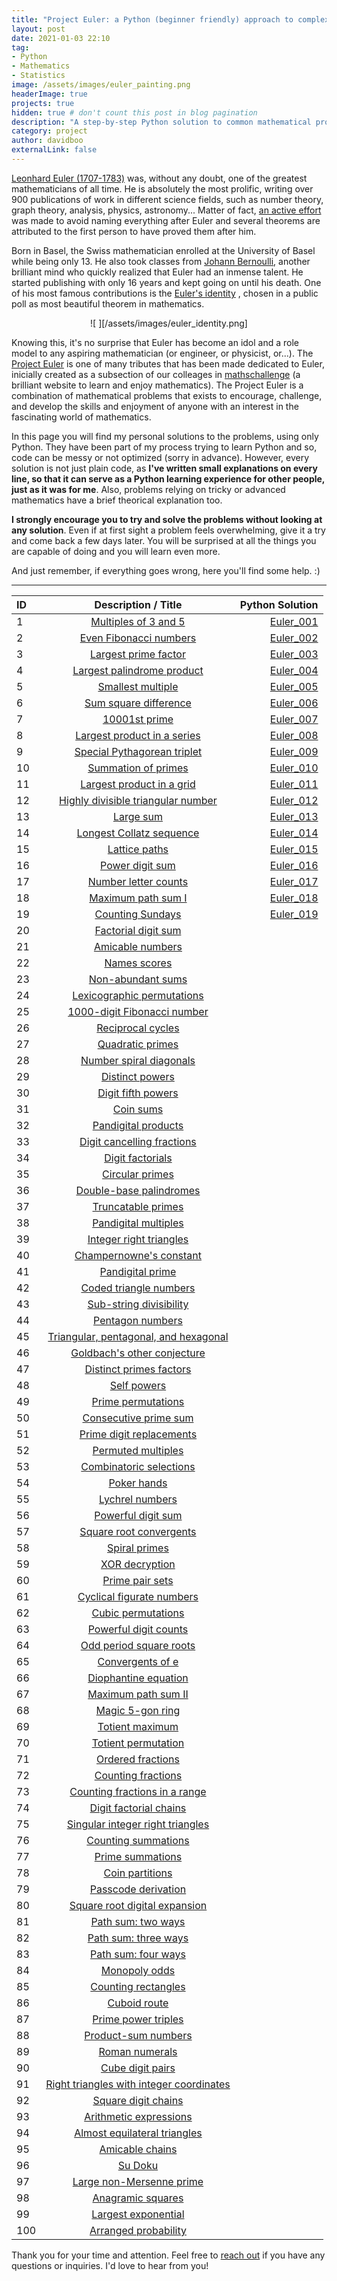 ```yaml
---
title: "Project Euler: a Python (beginner friendly) approach to complex mathematical challenges"
layout: post
date: 2021-01-03 22:10
tag:
- Python
- Mathematics
- Statistics
image: /assets/images/euler_painting.png
headerImage: true
projects: true
hidden: true # don't count this post in blog pagination
description: "A step-by-step Python solution to common mathematical problems."
category: project
author: davidboo
externalLink: false
---
```

    
[Leonhard Euler (1707-1783)](https://www.euler-foundation.org/?page_id=45) was, without any doubt, one of the greatest mathematicians of all time. He is absolutely the most prolific, writing over 900 publications of work in different science fields, such as number theory, graph theory, analysis, physics, astronomy... Matter of fact, [an active effort](https://en.wikipedia.org/wiki/List_of_things_named_after_Leonhard_Euler) was made to avoid naming everything after Euler and several theorems are attributed to the first person to have proved them after him. 

Born in Basel, the Swiss mathematician enrolled at the University of Basel while being only 13. He also took classes from [Johann Bernoulli](https://en.wikipedia.org/wiki/Johann_Bernoulli), another brilliant mind who quickly realized that Euler had an inmense talent. He started publishing with only 16 years and kept going on until his death. One of his most famous contributions is the [Euler's identity](https://plus.maths.org/content/maths-minute-eulers-identity) , chosen in a public poll as most beautiful theorem in mathematics.

<div align="center">
![ ][/assets/images/euler_identity.png]
</div>

Knowing this, it's no surprise that Euler has become an idol and a role model to any aspiring mathematician (or engineer, or physicist, or...). The [Project Euler](https://projecteuler.net/) is one of many tributes that has been made dedicated to Euler, inicially created as a subsection of our colleages in [mathschallenge](mathschallenge.net) (a brilliant website to learn and enjoy mathematics). <span class="evidence">The Project Euler is a combination of mathematical problems that exists to encourage, challenge, and develop the skills and enjoyment of anyone with an interest in the fascinating world of mathematics. </span>

In this page you will find my personal solutions to the problems, using only Python. They have been part of my process trying to learn Python and so, code can be messy or not optimized (sorry in advance). <span class="evidence"> However, every solution is not just plain code, as **I've written small explanations on every line, so that it can serve as a Python learning experience for other people, just as it was for me**.</span> Also, problems relying on tricky or advanced mathematics have a brief theorical explanation too. 

**I strongly encourage you to try and solve the problems without looking at any solution**. Even if at first sight a problem feels overwhelming, give it a try and come back a few days later. You will be surprised at all the things you are capable of doing and you will learn even more. 

And just remember, if everything goes wrong, here you'll find some help. :)

---

|ID|&nbsp;&nbsp;&nbsp;&nbsp;&nbsp;&nbsp;&nbsp;&nbsp;&nbsp;&nbsp;&nbsp;&nbsp;Description / Title&nbsp;&nbsp;&nbsp;&nbsp;&nbsp;&nbsp;&nbsp;&nbsp;&nbsp;&nbsp;&nbsp;&nbsp;|Python Solution|
|:-----|:-----:|-----:|
|1|[Multiples of 3 and 5](https://projecteuler.net/problem=1)|[Euler_001](https://github.com/David-boo/Euler/blob/main/Euler_001.py)|
|2|[Even Fibonacci numbers](https://projecteuler.net/problem=2)|[Euler_002](https://github.com/David-boo/Euler/blob/main/Euler_002.py)|
|3|[Largest prime factor](https://projecteuler.net/problem=3)|[Euler_003](https://github.com/David-boo/Euler/blob/main/Euler_003.py)|
|4|[Largest palindrome product](https://projecteuler.net/problem=4)|[Euler_004](https://github.com/David-boo/Euler/blob/main/Euler_004.py)|
|5|[Smallest multiple](https://projecteuler.net/problem=5)|[Euler_005](https://github.com/David-boo/Euler/blob/main/Euler_005.py)|
|6|[Sum square difference](https://projecteuler.net/problem=6)|[Euler_006](https://github.com/David-boo/Euler/blob/main/Euler_006.py)|
|7|[10001st prime](https://projecteuler.net/problem=7)|[Euler_007](https://github.com/David-boo/Euler/blob/main/Euler_007.py)|
|8|[Largest product in a series](https://projecteuler.net/problem=8)|[Euler_008](https://github.com/David-boo/Euler/blob/main/Euler_008.py)|
|9|[Special Pythagorean triplet](https://projecteuler.net/problem=9)|[Euler_009](https://github.com/David-boo/Euler/blob/main/Euler_009.py)|
|10|[Summation of primes](https://projecteuler.net/problem=10)|[Euler_010](https://github.com/David-boo/Euler/blob/main/Euler_010.py)|
|11|[Largest product in a grid](https://projecteuler.net/problem=11)|[Euler_011](https://github.com/David-boo/Euler/blob/main/Euler_011.py)|
|12|[Highly divisible triangular number](https://projecteuler.net/problem=12)|[Euler_012](https://github.com/David-boo/Euler/blob/main/Euler_012.py)|
|13|[Large sum](https://projecteuler.net/problem=13)|[Euler_013](https://github.com/David-boo/Euler/blob/main/Euler_013.py)|
|14|[Longest Collatz sequence](https://projecteuler.net/problem=14)|[Euler_014](https://github.com/David-boo/Euler/blob/main/Euler_014.py)|
|15|[Lattice paths](https://projecteuler.net/problem=15)|[Euler_015](https://github.com/David-boo/Euler/blob/main/Euler_015.py)|
|16|[Power digit sum](https://projecteuler.net/problem=16)|[Euler_016](https://github.com/David-boo/Euler/blob/main/Euler_016.py)|
|17|[Number letter counts](https://projecteuler.net/problem=17)|[Euler_017](https://github.com/David-boo/Euler/blob/main/Euler_017.py)|
|18|[Maximum path sum I](https://projecteuler.net/problem=18)|[Euler_018](https://github.com/David-boo/Euler/blob/main/Euler_018.py)|
|19|[Counting Sundays](https://projecteuler.net/problem=19)|[Euler_019](https://github.com/David-boo/Euler/blob/main/Euler_019.py)|
|20|[Factorial digit sum](https://projecteuler.net/problem=20)||
|21|[Amicable numbers](https://projecteuler.net/problem=21)||
|22|[Names scores](https://projecteuler.net/problem=22)||
|23|[Non-abundant sums](https://projecteuler.net/problem=23)||
|24|[Lexicographic permutations](https://projecteuler.net/problem=24)||
|25|[1000-digit Fibonacci number](https://projecteuler.net/problem=25)||
|26|[Reciprocal cycles](https://projecteuler.net/problem=26)||
|27|[Quadratic primes](https://projecteuler.net/problem=27)||
|28|[Number spiral diagonals](https://projecteuler.net/problem=28)||
|29|[Distinct powers](https://projecteuler.net/problem=29)||
|30|[Digit fifth powers](https://projecteuler.net/problem=30)||
|31|[Coin sums](https://projecteuler.net/problem=31)||
|32|[Pandigital products](https://projecteuler.net/problem=32)||
|33|[Digit cancelling fractions](https://projecteuler.net/problem=33)||
|34|[Digit factorials](https://projecteuler.net/problem=34)||
|35|[Circular primes](https://projecteuler.net/problem=35)||
|36|[Double-base palindromes](https://projecteuler.net/problem=36)||
|37|[Truncatable primes](https://projecteuler.net/problem=37)||
|38|[Pandigital multiples](https://projecteuler.net/problem=38)||
|39|[Integer right triangles](https://projecteuler.net/problem=39)||
|40|[Champernowne's constant](https://projecteuler.net/problem=40)||
|41|[Pandigital prime](https://projecteuler.net/problem=41)||
|42|[Coded triangle numbers](https://projecteuler.net/problem=42)||
|43|[Sub-string divisibility](https://projecteuler.net/problem=43)||
|44|[Pentagon numbers](https://projecteuler.net/problem=44)||
|45|[Triangular, pentagonal, and hexagonal](https://projecteuler.net/problem=45)||
|46|[Goldbach's other conjecture](https://projecteuler.net/problem=46)||
|47|[Distinct primes factors](https://projecteuler.net/problem=47)||
|48|[Self powers](https://projecteuler.net/problem=48)||
|49|[Prime permutations](https://projecteuler.net/problem=49)||
|50|[Consecutive prime sum](https://projecteuler.net/problem=50)||
|51|[Prime digit replacements](https://projecteuler.net/problem=51)||
|52|[Permuted multiples](https://projecteuler.net/problem=52)||
|53|[Combinatoric selections](https://projecteuler.net/problem=53)||
|54|[Poker hands](https://projecteuler.net/problem=54)||
|55|[Lychrel numbers](https://projecteuler.net/problem=55)||
|56|[Powerful digit sum](https://projecteuler.net/problem=56)||
|57|[Square root convergents](https://projecteuler.net/problem=57)||
|58|[Spiral primes](https://projecteuler.net/problem=58)||
|59|[XOR decryption](https://projecteuler.net/problem=59)||
|60|[Prime pair sets](https://projecteuler.net/problem=60)||
|61|[Cyclical figurate numbers](https://projecteuler.net/problem=61)||
|62|[Cubic permutations](https://projecteuler.net/problem=62)||
|63|[Powerful digit counts](https://projecteuler.net/problem=63)||
|64|[Odd period square roots](https://projecteuler.net/problem=64)||
|65|[Convergents of e](https://projecteuler.net/problem=65)||
|66|[Diophantine equation](https://projecteuler.net/problem=66)||
|67|[Maximum path sum II](https://projecteuler.net/problem=67)||
|68|[Magic 5-gon ring](https://projecteuler.net/problem=68)||
|69|[Totient maximum](https://projecteuler.net/problem=69)||
|70|[Totient permutation](https://projecteuler.net/problem=70)||
|71|[Ordered fractions](https://projecteuler.net/problem=71)||
|72|[Counting fractions](https://projecteuler.net/problem=72)||
|73|[Counting fractions in a range](https://projecteuler.net/problem=73)||
|74|[Digit factorial chains](https://projecteuler.net/problem=74)||
|75|[Singular integer right triangles](https://projecteuler.net/problem=75)||
|76|[Counting summations](https://projecteuler.net/problem=76)||
|77|[Prime summations](https://projecteuler.net/problem=77)||
|78|[Coin partitions](https://projecteuler.net/problem=78)||
|79|[Passcode derivation](https://projecteuler.net/problem=79)||
|80|[Square root digital expansion](https://projecteuler.net/problem=80)||
|81|[Path sum: two ways](https://projecteuler.net/problem=81)||
|82|[Path sum: three ways](https://projecteuler.net/problem=82)||
|83|[Path sum: four ways](https://projecteuler.net/problem=83)||
|84|[Monopoly odds](https://projecteuler.net/problem=84)||
|85|[Counting rectangles](https://projecteuler.net/problem=85)||
|86|[Cuboid route](https://projecteuler.net/problem=86)||
|87|[Prime power triples](https://projecteuler.net/problem=87)||
|88|[Product-sum numbers](https://projecteuler.net/problem=88)||
|89|[Roman numerals](https://projecteuler.net/problem=89)||
|90|[Cube digit pairs](https://projecteuler.net/problem=90)||
|91|[Right triangles with integer coordinates](https://projecteuler.net/problem=91)||
|92|[Square digit chains](https://projecteuler.net/problem=92)||
|93|[Arithmetic expressions](https://projecteuler.net/problem=93)||
|94|[Almost equilateral triangles](https://projecteuler.net/problem=94)||
|95|[Amicable chains](https://projecteuler.net/problem=95)||
|96|[Su Doku](https://projecteuler.net/problem=96)||
|97|[Large non-Mersenne prime](https://projecteuler.net/problem=97)||
|98|[Anagramic squares](https://projecteuler.net/problem=98)||
|99|[Largest exponential](https://projecteuler.net/problem=99)||
|100|[Arranged probability](https://projecteuler.net/problem=100)||



Thank you for your time and attention. Feel free to [reach out](https://david-boo.github.io/) if you have any questions or inquiries. I'd love to hear from you!


